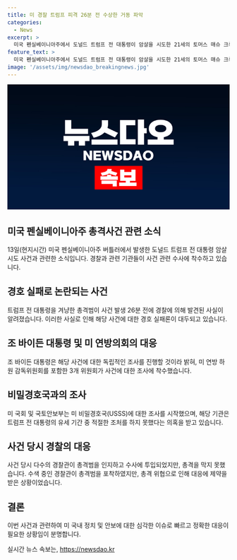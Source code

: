 ```yaml
---
title: 미 경찰 트럼프 피격 26분 전 수상한 거동 파악
categories:
  - News
excerpt: >
  미국 펜실베이니아주에서 도널드 트럼프 전 대통령이 암살을 시도한 21세의 토머스 매슈 크룩스가 현지 경찰에 의해 발견되었던 사실이 드러나며, 경호 실패 논란이 일고 있다. 사건 26분 전에 경찰이 크룩스의 수상한 행동을 알고 있었음에도 불구하고 총격을 막지 못했으며, 이에 대한 비밀경호국에 대한 조사가 진행 중이다. 과거 경찰이 크룩스를 확인하고 수상한 인물로 보고한 사실도 밝혀졌다. 현 정부는 독립적인 조사를 진행할 예정이며 의회도 조사에 착수했다.
feature_text: >
  미국 펜실베이니아주에서 도널드 트럼프 전 대통령이 암살을 시도한 21세의 토머스 매슈 크룩스가 현지 경찰에 의해 발견되었던 사실이 드러나며, 경호 실패 논란이 일고 있다. 사건 26분 전에 경찰이 크룩스의 수상한 행동을 알고 있었음에도 불구하고 총격을 막지 못했으며, 이에 대한 비밀경호국에 대한 조사가 진행 중이다. 과거 경찰이 크룩스를 확인하고 수상한 인물로 보고한 사실도 밝혀졌다. 현 정부는 독립적인 조사를 진행할 예정이며 의회도 조사에 착수했다.
image: '/assets/img/newsdao_breakingnews.jpg'
---
```


<p><img src="/assets/img/newsdao_breakingnews.jpg" alt="flaretime 속보" /></p>

<h2 data-ke-size="size26">미국 펜실베이니아주 총격사건 관련 소식</h2>

<p data-ke-size="size16">13일(현지시간) 미국 펜실베이니아주 버틀러에서 발생한 도널드 트럼프 전 대통령 암살 시도 사건과 관련한 소식입니다. 경찰과 관련 기관들이 사건 관련 수사에 착수하고 있습니다.</p>

<h2 data-ke-size="size24">경호 실패로 논란되는 사건</h2>

<p data-ke-size="size16">트럼프 전 대통령을 겨냥한 총격범이 사건 발생 26분 전에 경찰에 의해 발견된 사실이 알려졌습니다. 이러한 사실로 인해 해당 사건에 대한 경호 실패론이 대두되고 있습니다.</p>

<h2 data-ke-size="size24">조 바이든 대통령 및 미 연방의회의 대응</h2>

<p data-ke-size="size16">조 바이든 대통령은 해당 사건에 대한 독립적인 조사를 진행할 것이라 밝혀, 미 연방 하원 감독위원회를 포함한 3개 위원회가 사건에 대한 조사에 착수했습니다.</p>

<h2 data-ke-size="size24">비밀경호국과의 조사</h2>

<p data-ke-size="size16">미 국회 및 국토안보부는 미 비밀경호국(USSS)에 대한 조사를 시작했으며, 해당 기관은 트럼프 전 대통령의 유세 기간 중 적절한 조처를 하지 못했다는 의혹을 받고 있습니다.</p>

<h2 data-ke-size="size24">사건 당시 경찰의 대응</h2>

<p data-ke-size="size16">사건 당시 다수의 경찰관이 총격범을 인지하고 수사에 투입되었지만, 총격을 막지 못했습니다. 수색 중인 경찰관이 총격범을 포착하였지만, 총격 위협으로 인해 대응에 제약을 받은 상황이었습니다.</p>

<h2 data-ke-size="size24">결론</h2>

<p data-ke-size="size16">이번 사건과 관련하여 미 국내 정치 및 안보에 대한 심각한 이슈로 빠르고 정확한 대응이 필요한 상황임이 분명합니다. </p>
실시간 뉴스 속보는, <a href="https://newsdao.kr" rel="dofollow">https://newsdao.kr</a>


